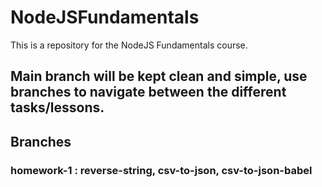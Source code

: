 # NodeJSFundamentals

This is a repository for the NodeJS Fundamentals course.

## Main branch will be kept clean and simple, use branches to navigate between the different tasks/lessons.

## Branches
### homework-1 : reverse-string, csv-to-json, csv-to-json-babel